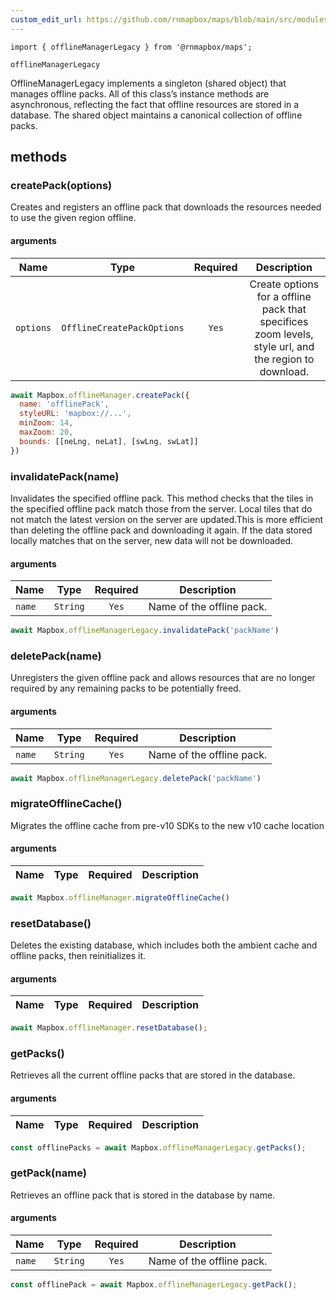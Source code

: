 ```yaml
---
custom_edit_url: https://github.com/rnmapbox/maps/blob/main/src/modules/offline/offlineManagerLegacy.ts
---
```


  

```tsx
import { offlineManagerLegacy } from '@rnmapbox/maps';

offlineManagerLegacy

```
OfflineManagerLegacy implements a singleton (shared object) that manages offline packs.
All of this class’s instance methods are asynchronous, reflecting the fact that offline resources are stored in a database.
The shared object maintains a canonical collection of offline packs.



## methods
### createPack(options)

Creates and registers an offline pack that downloads the resources needed to use the given region offline.

#### arguments
| Name | Type | Required | Description  |
| ---- | :--: | :------: | :----------: |
| `options` | `OfflineCreatePackOptions` | `Yes` | Create options for a offline pack that specifices zoom levels, style url, and the region to download. |



```javascript
await Mapbox.offlineManager.createPack({
  name: 'offlinePack',
  styleURL: 'mapbox://...',
  minZoom: 14,
  maxZoom: 20,
  bounds: [[neLng, neLat], [swLng, swLat]]
})
```


### invalidatePack(name)

Invalidates the specified offline pack. This method checks that the tiles in the specified offline pack match those from the server. Local tiles that do not match the latest version on the server are updated.This is more efficient than deleting the offline pack and downloading it again. If the data stored locally matches that on the server, new data will not be downloaded.

#### arguments
| Name | Type | Required | Description  |
| ---- | :--: | :------: | :----------: |
| `name` | `String` | `Yes` | Name of the offline pack. |



```javascript
await Mapbox.offlineManagerLegacy.invalidatePack('packName')
```


### deletePack(name)

Unregisters the given offline pack and allows resources that are no longer required by any remaining packs to be potentially freed.

#### arguments
| Name | Type | Required | Description  |
| ---- | :--: | :------: | :----------: |
| `name` | `String` | `Yes` | Name of the offline pack. |



```javascript
await Mapbox.offlineManagerLegacy.deletePack('packName')
```


### migrateOfflineCache()

Migrates the offline cache from pre-v10 SDKs to the new v10 cache location

#### arguments
| Name | Type | Required | Description  |
| ---- | :--: | :------: | :----------: |




```javascript
await Mapbox.offlineManager.migrateOfflineCache()
```


### resetDatabase()

Deletes the existing database, which includes both the ambient cache and offline packs, then reinitializes it.

#### arguments
| Name | Type | Required | Description  |
| ---- | :--: | :------: | :----------: |




```javascript
await Mapbox.offlineManager.resetDatabase();
```


### getPacks()

Retrieves all the current offline packs that are stored in the database.

#### arguments
| Name | Type | Required | Description  |
| ---- | :--: | :------: | :----------: |




```javascript
const offlinePacks = await Mapbox.offlineManagerLegacy.getPacks();
```


### getPack(name)

Retrieves an offline pack that is stored in the database by name.

#### arguments
| Name | Type | Required | Description  |
| ---- | :--: | :------: | :----------: |
| `name` | `String` | `Yes` | Name of the offline pack. |



```javascript
const offlinePack = await Mapbox.offlineManagerLegacy.getPack();
```



